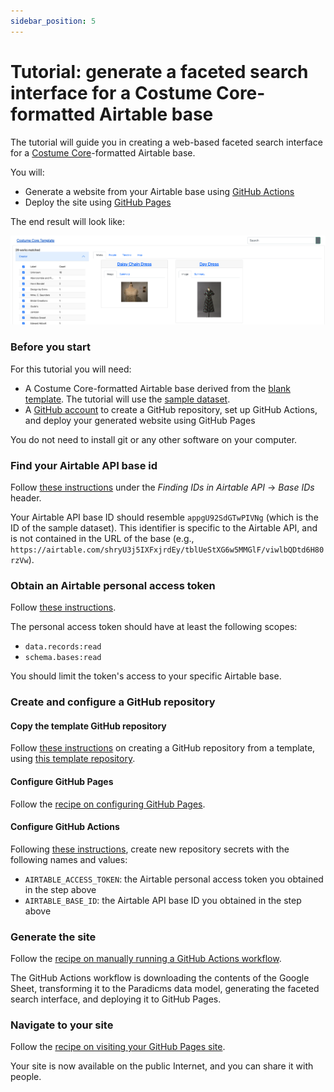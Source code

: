 ```yaml
---
sidebar_position: 5
---
```


# Tutorial: generate a faceted search interface for a Costume Core-formatted Airtable base

The tutorial will guide you in creating a web-based faceted search interface for a [Costume Core](http://www.ardenkirkland.com/costumecore/)-formatted Airtable base.

You will:
* Generate a website from your Airtable base using [GitHub Actions](https://github.com/features/actions)
* Deploy the site using [GitHub Pages](https://pages.github.com/)

The end result will look like:

![Screenshot of result](result.png)


### Before you start

For this tutorial you will need:

* A Costume Core-formatted Airtable base derived from the [blank template](https://airtable.com/shrqDSOg29079rbxb). The tutorial will use the [sample dataset](https://airtable.com/shryU3j5IXFxjrdEy).
* A [GitHub account](https://github.com/join) to create a GitHub repository, set up GitHub Actions, and deploy your generated website using GitHub Pages

You do not need to install git or any other software on your computer.


### Find your Airtable API base id

Follow [these instructions](https://support.airtable.com/docs/finding-airtable-ids#finding-ids-in-airtable-api) under the _Finding IDs in Airtable API_ -> _Base IDs_ header.

Your Airtable API base ID should resemble `appgU92SdGTwPIVNg` (which is the ID of the sample dataset). This identifier is specific to the Airtable API, and is not contained in the URL of the base (e.g., `https://airtable.com/shryU3j5IXFxjrdEy/tblUeStXG6w5MMGlF/viwlbQDtd6H80rzVw`).


### Obtain an Airtable personal access token

Follow [these instructions](https://support.airtable.com/docs/creating-and-using-api-keys-and-access-tokens#personal-access-tokens-basic-actions).

The personal access token should have at least the following scopes:

* `data.records:read`
* `schema.bases:read`

You should limit the token's access to your specific Airtable base.


### Create and configure a GitHub repository

#### Copy the template GitHub repository

Follow [these instructions](https://docs.github.com/en/repositories/creating-and-managing-repositories/creating-a-repository-from-a-template) on creating a GitHub repository from a template, using [this template repository](https://github.com/dressdiscover/costume-core-template).

#### Configure GitHub Pages

Follow the [recipe on configuring GitHub Pages](/docs/recipes/configure-github-pages).

#### Configure GitHub Actions

Following [these instructions](https://docs.github.com/en/actions/security-guides/encrypted-secrets#creating-encrypted-secrets-for-a-repository), create new repository secrets with the following names and values:

* `AIRTABLE_ACCESS_TOKEN`: the Airtable personal access token you obtained in the step above
* `AIRTABLE_BASE_ID`: the Airtable API base ID you obtained in the step above


### Generate the site

Follow the [recipe on manually running a GitHub Actions workflow](/docs/recipes/run-github-ssg-workflow).

The GitHub Actions workflow is downloading the contents of the Google Sheet, transforming it to the Paradicms data model, generating the faceted search interface, and deploying it to GitHub Pages.

### Navigate to your site

Follow the [recipe on visiting your GitHub Pages site](/docs/recipes/visit-github-pages).

Your site is now available on the public Internet, and you can share it with people.


